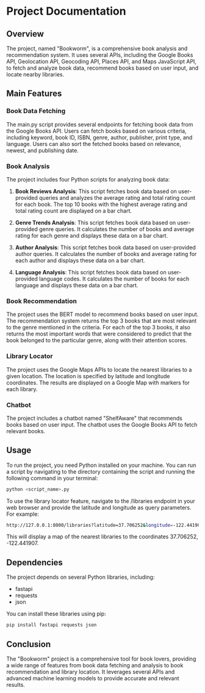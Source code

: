 # Project Documentation

## Overview

The project, named "Bookworm", is a comprehensive book analysis and recommendation system. It uses several APIs, including the Google Books API, Geolocation API, Geocoding API, Places API, and Maps JavaScript API, to fetch and analyze book data, recommend books based on user input, and locate nearby libraries.

## Main Features

### Book Data Fetching

The main.py script provides several endpoints for fetching book data from the Google Books API. Users can fetch books based on various criteria, including keyword, book ID, ISBN, genre, author, publisher, print type, and language. Users can also sort the fetched books based on relevance, newest, and publishing date.

### Book Analysis

The project includes four Python scripts for analyzing book data:

1. **Book Reviews Analysis**: This script fetches book data based on user-provided queries and analyzes the average rating and total rating count for each book. The top 10 books with the highest average rating and total rating count are displayed on a bar chart.

2. **Genre Trends Analysis**: This script fetches book data based on user-provided genre queries. It calculates the number of books and average rating for each genre and displays these data on a bar chart.

3. **Author Analysis**: This script fetches book data based on user-provided author queries. It calculates the number of books and average rating for each author and displays these data on a bar chart.

4. **Language Analysis**: This script fetches book data based on user-provided language codes. It calculates the number of books for each language and displays these data on a bar chart.

### Book Recommendation

The project uses the BERT model to recommend books based on user input. The recommendation system returns the top 3 books that are most relevant to the genre mentioned in the criteria. For each of the top 3 books, it also returns the most important words that were considered to predict that the book belonged to the particular genre, along with their attention scores.

### Library Locator

The project uses the Google Maps APIs to locate the nearest libraries to a given location. The location is specified by latitude and longitude coordinates. The results are displayed on a Google Map with markers for each library.

### Chatbot

The project includes a chatbot named "ShelfAware" that recommends books based on user input. The chatbot uses the Google Books API to fetch relevant books.

## Usage

To run the project, you need Python installed on your machine. You can run a script by navigating to the directory containing the script and running the following command in your terminal:

```bash
python <script_name>.py
```

To use the library locator feature, navigate to the /libraries endpoint in your web browser and provide the latitude and longitude as query parameters. For example:

```bash
http://127.0.0.1:8000/libraries?latitude=37.706252&longitude=-122.441907
```

This will display a map of the nearest libraries to the coordinates 37.706252, -122.441907.

## Dependencies

The project depends on several Python libraries, including:

- fastapi
- requests
- json

You can install these libraries using pip:

```bash
pip install fastapi requests json
```

## Conclusion

The "Bookworm" project is a comprehensive tool for book lovers, providing a wide range of features from book data fetching and analysis to book recommendation and library location. It leverages several APIs and advanced machine learning models to provide accurate and relevant results.
